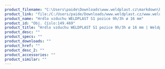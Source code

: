 ```yaml
---
product_filename: "C:\Users\paide\Downloads\www.weldplast.cz\markdown\hrdlo-vzduchu-weldplast-s1-pozice-9h3h-o-16-mm.md"
product_link: "file:/C:/Users/paide/Downloads/www.weldplast.cz/www.weldplast.cz/hrdlo-vzduchu-weldplast-s1-pozice-9h3h-o-16-mm"
product_name: "Hrdlo vzduchu WELDPLAST S1 pozice 9h/3h ø 16 mm"
product_id: "Obj. číslo:149.469"
product_title: "Hrdlo vzduchu WELDPLAST S1 pozice 9h/3h ø 16 mm | Weldplast"
product_desc: ""
product_specs: ""
product_downloads: ""
product_href: ""
product_desc_2: ""
product_accessories: ""
product_similar: ""
---
```

